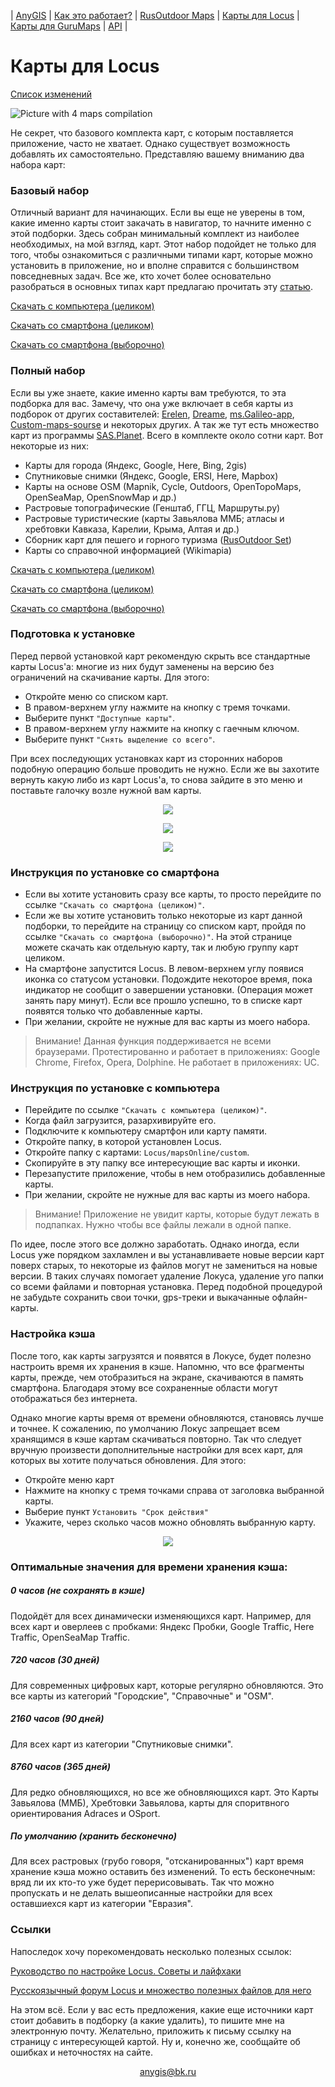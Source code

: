 | [AnyGIS][01] | [Как это работает?][02] | [RusOutdoor Maps][03] | [Карты для Locus][04] | [Карты для GuruMaps][05] | [API][06] |


[01]: https://nnngrach.github.io/AnyGIS_maps/index
[02]: https://nnngrach.github.io/AnyGIS_maps/Web/Html/Description
[03]: https://nnngrach.github.io/AnyGIS_maps/Web/Html/RusOutdoor
[04]: https://nnngrach.github.io/AnyGIS_maps/Web/Html/Locus
[05]: https://nnngrach.github.io/AnyGIS_maps/Web/Html/Galileo
[06]: https://nnngrach.github.io/AnyGIS_maps/Web/Html/Api




# Карты для Locus

[Список изменений][16]

[16]: https://nnngrach.github.io/AnyGIS_maps/Web/Html/Changelog

![Picture with 4 maps compilation](https://nnngrach.github.io/AnyGIS_maps/Web/Img/4maps.png)



Не секрет, что базового комплекта карт, с которым поставляется приложение, часто не хватает. Однако существует возможность добавлять их самостоятельно. Представляю вашему вниманию два набора карт:

### Базовый набор
Отличный вариант для начинающих. Если вы еще не уверены в том, какие именно карты стоит закачать в навигатор, то начните именно с этой подборки. Здесь собран минимальный комплект из наиболее необходимых, на мой взгляд, карт.  Этот набор подойдет не только для того, чтобы ознакомиться с различными типами карт, которые можно установить в приложение, но и вполне справится с большинством повседневных задач. Все же, кто хочет более основательно разобраться в основных типах карт предлагаю прочитать эту [статью][1].

[Скачать с компьютера (целиком)][3]

[Скачать со смартфона (целиком)][2]

[Скачать со смартфона (выборочно)][0]


[1]: https://shuriktravel.ru/maps/

[2]: locus-actions://https/raw.githubusercontent.com/nnngrach/AnyGIS_maps/master/Locus_online_maps/Installers/AnyGIS_short_set.xml

[3]: https://minhaskamal.github.io/DownGit/#/home?url=https://github.com/nnngrach/AnyGIS_maps/tree/master/Locus_online_maps/Maps_short

[0]: https://nnngrach.github.io/AnyGIS_maps/Web/Html/Download/LocusShort

### Полный набор
Если вы уже знаете, какие именно карты вам требуются, то эта подборка для вас. Замечу, что она уже включает в себя карты из подборок от других составителей: [Erelen][6], [Dreame][7], [ms.Galileo-app][8], [Custom-maps-sourse][9] и некоторых других. А так же тут есть множество карт из программы [SAS.Planet][10]. Всего в комплекте около сотни карт. Вот некоторые из них:

- Карты для города (Яндекс, Google, Here, Bing, 2gis)
- Спутниковые снимки (Яндекс, Google, ERSI, Here, Mapbox) 
- Карты на основе OSM (Mapnik, Cycle, Outdoors, OpenTopoMaps, OpenSeaMap, OpenSnowMap и др.)
- Растровые топографические (Генштаб, ГГЦ, Маршруты.ру)
- Растровые туристические (карты Завьялова ММБ; атласы и хребтовки Кавказа, Карелии, Крыма, Алтая и др.)
- Сборник карт для пешего и горного туризма ([RusOutdoor Set][5])
- Карты со справочной информацией (Wikimapia)

[Скачать с компьютера (целиком)][11]

[Скачать со смартфона (целиком)][12]

[Скачать со смартфона (выборочно)][13]


[5]: https://github.com/nnngrach/AnyGIS_maps/tree/master/Experimantal_area
[6]: https://melda.ru/locus/maps/
[7]: http://4pda.ru/forum/index.php?showtopic=210573&st=3060#entry52768866
[8]: https://ms.galileo-app.com/
[9]: https://custom-map-source.appspot.com/
[10]: http://www.sasgis.org/

[11]: https://minhaskamal.github.io/DownGit/#/home?url=https://github.com/nnngrach/AnyGIS_maps/tree/master/Locus_online_maps/Maps_full

[12]: locus-actions://https/raw.githubusercontent.com/nnngrach/AnyGIS_maps/master/Locus_online_maps/Installers/AnyGIS_full_set.xml

[13]: https://nnngrach.github.io/AnyGIS_maps/Web/Html/Download/LocusFull


### Подготовка к установке

Перед первой установкой карт рекомендую скрыть все стандартные карты Locus'a: многие из них будут заменены на версию без ограничений на скачивание карты. Для этого:

* Откройте меню со списком карт.
* В правом-верхнем углу нажмите на кнопку с тремя точками.
* Выберите пункт `"Доступные карты"`.
* В правом-верхнем углу нажмите на кнопку с гаечным ключом.
* Выберите пункт `"Снять выделение со всего"`.

При всех последующих установках карт из сторонних наборов подобную операцию больше проводить не нужно. Если же вы захотите вернуть какую либо из карт Locus'а, то снова зайдите в это меню и поставьте галочку возле нужной вам карты.

<p align="center">
<img src="https://docs.locusmap.eu/lib/exe/fetch.php?media=manual:user_guide:mapsmanager2.png"/>
</p>

<p align="center">
<img src="https://docs.locusmap.eu/lib/exe/fetch.php?media=manual:user_guide:mapsmanager9.png"/>
</p>

<p align="center">
<img src="https://docs.locusmap.eu/lib/exe/fetch.php?media=manual:user_guide:mapsmanager10.png"/>
</p>




### Инструкция по установке со смартфона
* Если вы хотите установить сразу все карты, то просто перейдите по ссылке `"Скачать со смартфона (целиком)"`. 
* Если же вы хотите установить только некоторые из карт данной подборки, то перейдите на страницу со списком карт, пройдя по ссылке `"Скачать со смартфона (выборочно)"`. На этой странице можете скачать как отдельную карту, так и любую группу карт целиком.
* На смартфоне запустится Locus. В левом-верхнем углу появися иконка со статусом установки. Подождите некоторое время, пока индикатор не сообщит о завершении установки. (Операция может занять пару минут). Если все прошло успешно, то в списке карт появятся только что добавленные карты.
* При желании, скройте не нужные для вас карты из моего набора.

> Внимание! Данная функция поддерживается не всеми браузерами. Протестированно и работает в приложениях: Google Chrome, Firefox, Opera, Dolphine. Не работает в приложениях: UC.




### Инструкция по установке с компьютера
* Перейдите по ссылке `"Скачать с компьютера (целиком)"`.
* Когда файл загрузится, разархивируйте его. 
* Подключите к компьютеру смартфон или карту памяти.
* Откройте папку, в которой установлен Locus.
* Откройте папку с картами: `Locus/mapsOnline/custom`.
* Скопируйте в эту папку все интересующие вас карты и иконки.
* Перезапустите приложение, чтобы в нем отобразились добавленные карты.
* При желании, скройте не нужные для вас карты из моего набора.

> Внимание! Приложение не увидит карты, которые будут лежать в подпапках. Нужно чтобы все файлы лежали в одной папке.

По идее, после этого все должно заработать. Однако иногда, если Locus уже порядком захламлен и вы устанавливаете новые версии карт поверх старых, то некоторые из файлов могут не замениться на новые версии. В таких случаях помогает удаление Локуса, удаление уго папки со всеми файлами и повторная установка. Перед подобной процедурой не забудьте сохранить свои точки, gps-треки и выкачанные офлайн-карты.

 

### Настройка кэша
После того, как карты загрузятся и появятся в Локусе, будет полезно настроить время их хранения в кэше. Напомню, что все фрагменты карты, прежде, чем отобразиться на экране, скачиваются в память смартфона. Благодаря этому все сохраненные области могут отображаться без интернета.

Однако многие карты время от времени обновляются, становясь лучше и точнее. К сожалению, по умолчанию Локус запрещает всем хранящимся в кэше картам скачиваться повторно. Так что следует вручную произвести дополнительные настройки для всех карт, для которых вы хотите получаться обновления. Для этого:

* Откройте меню карт
* Нажмите на кнопку с тремя точками справа от заголовка выбранной карты.
* Выберие пункт `Установить "Срок действия"`
* Укажите, через сколько часов можно обновлять выбранную карту.

<p align="center">
<img src="https://docs.locusmap.eu/lib/exe/fetch.php?media=manual:user_guide:mapsmanager.png"/>
</p>



### Оптимальные значения для времени хранения кэша:

##### 0 часов  (не сохранять в кэше)

Подойдёт для всех динамически изменяющихся карт. Например, для всех карт и оверлеев с пробками: Яндекс Пробки, Google Traffic, Here Traffic, OpenSeaMap Traffic.

##### 720 часов  (30 дней)

Для современных цифровых карт, которые регулярно обновляются. Это все карты из категорий "Городские", "Справочные" и "OSM".

##### 2160 часов  (90 дней)

Для всех карт из категории "Спутниковые снимки". 

##### 8760 часов  (365 дней)

Для редко обновляющихся, но все же обновляющихся карт. Это Карты Завьялова (ММБ), Хребтовки Завьялова, карты для споритвного ориентирования Adraces и OSport.

##### По умолчанию  (хранить бесконечно)

Для всех растровых (грубо говоря, "отсканированных") карт время хранение кэша можно оставить без изменений. То есть бесконечным: вряд ли их кто-то уже будет перерисовывать. Так что можно пропускать и не делать вышеописанные настройки для всех оставшиехся карт из категории "Евразия". 





### Ссылки

Напоследок хочу порекомендовать несколько полезных ссылок:

[Руководство по настройке Locus. Советы и лайфхаки][14]

[Русскоязычный форум Locus и множество полезных файлов для него][15]

[14]: https://shuriktravel.ru/locusmap_firststep/

[15]: http://4pda.ru/forum/index.php?showtopic=210573

На этом всё. Если у вас есть предложения, какие еще источники карт стоит добавить в подборку (а какие удалить), то пишите мне на электронную почту. Желательно, приложить к письму ссылку на страницу с интересующей картой. Ну и, конечно же, сообщайте об ошибках и неточностях на сайте.


<p align="center">
<a href="mailto:anygis@bk.ru">anygis@bk.ru</a> 
</p>

